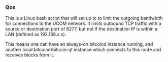 ### Qos ###

This is a Linux bash script that will set up tc to limit the outgoing bandwidth for connections to the UCOM network. It limits outbound TCP traffic with a source or destination port of 8277, but not if the destination IP is within a LAN (defined as 192.168.x.x).

This means one can have an always-on bitcoind instance running, and another local bitcoind/bitcoin-qt instance which connects to this node and receives blocks from it.
